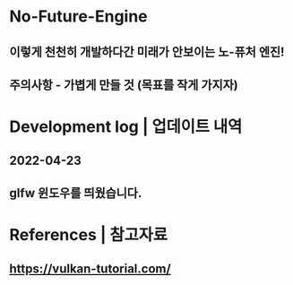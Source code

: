 # No-Future-Engine
## 이렇게 천천히 개발하다간 미래가 안보이는 노-퓨처 엔진!
## 주의사항 - 가볍게 만들 것 (목표를 작게 가지자)


# Development log | 업데이트 내역
## 2022-04-23
## glfw 윈도우를 띄웠습니다.


# References | 참고자료
## https://vulkan-tutorial.com/


